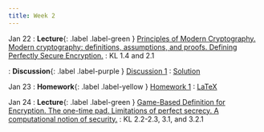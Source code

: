```yaml
---
title: Week 2
---
```


Jan 22
: **Lecture**{: .label .label-green } [Principles of Modern Cryptography. Modern cryptography: definitions, assumptions, and proofs. Defining Perfectly Secure Encryption.](/assets/lecture_slides/lec2.pdf)
    : KL 1.4 and 2.1

: **Discussion**{: .label .label-purple } [Discussion 1](/assets/discussion/disc1.pdf)
    : [Solution](/assets/discussion/disc1-sol.pdf)

Jan 23
: **Homework**{: .label .label-yellow } [Homework 1](/assets/homework/hw1.pdf)
    : [LaTeX](/assets/homework/hw1.tex)

Jan 24
: **Lecture**{: .label .label-green } [Game-Based Definition for Encryption. The one-time pad. Limitations of perfect secrecy. A computational notion of security.](/assets/lecture_slides/lec3.pdf)
    : KL 2.2-2.3, 3.1, and 3.2.1
